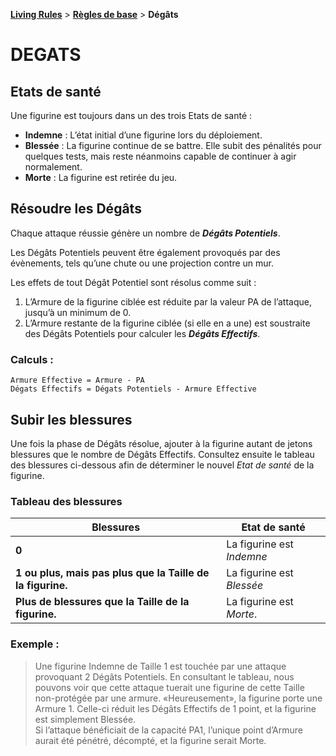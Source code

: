 **[Living Rules](../contents.md)** > **[Règles de base](contents.md)** > **Dégâts**

# DEGATS

## Etats de santé
Une figurine est toujours dans un des trois Etats de santé :
+ **Indemne** : L’état initial d’une figurine lors du déploiement.
+ **Blessée** : La figurine continue de se battre. Elle subit des pénalités pour quelques tests, mais reste néanmoins capable de continuer à agir normalement.
+ **Morte** : La figurine est retirée du jeu.


## Résoudre les Dégâts
Chaque attaque réussie génère un nombre de _**Dégâts Potentiels**_.

Les Dégâts Potentiels peuvent être également provoqués par des évènements, tels qu’une chute ou une projection contre un mur.

Les effets de tout Dégât Potentiel sont résolus comme suit :
1. L’Armure de la figurine ciblée est réduite par la valeur PA de l’attaque, jusqu’à un minimum de 0.
2. L’Armure restante de la figurine ciblée (si elle en a une) est soustraite des Dégâts Potentiels pour calculer les _**Dégâts Effectifs**_.

### Calculs :
```
Armure Effective = Armure - PA  
Dégats Effectifs = Dégats Potentiels - Armure Effective
```


## Subir les blessures

Une fois la phase de Dégâts résolue, ajouter à la figurine autant de jetons blessures que le nombre de Dégâts Effectifs. Consultez ensuite le tableau des blessures ci-dessous afin de déterminer le nouvel _Etat de santé_ de la figurine.

### Tableau des blessures

|Blessures|Etat de santé|
|---|---|
|**0**|La figurine est _Indemne_|
|**1 ou plus, mais pas plus que la Taille de la figurine.**|La figurine est _Blessée_|
|**Plus de blessures que la Taille de la figurine.**|La figurine est _Morte_.|

### Exemple :
> Une figurine Indemne de Taille 1 est touchée par une attaque provoquant 2 Dégâts Potentiels. En consultant le tableau, nous pouvons voir que cette attaque tuerait une figurine de cette Taille non-protégée par une armure. «Heureusement», la figurine porte une Armure 1. Celle-ci réduit les Dégâts Effectifs de 1 point, et la figurine est simplement Blessée.  
> Si l’attaque bénéficiait de la capacité PA1, l’unique point d’Armure aurait été pénétré, décompté, et la figurine serait Morte.
